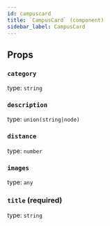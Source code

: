 ```yaml
---
id: campuscard
title: `CampusCard` (component)
sidebar_label: CampusCard
---
```



Props
-----

### `category`

type: `string`


### `description`

type: `union(string|node)`


### `distance`

type: `number`


### `images`

type: `any`


### `title` (required)

type: `string`

